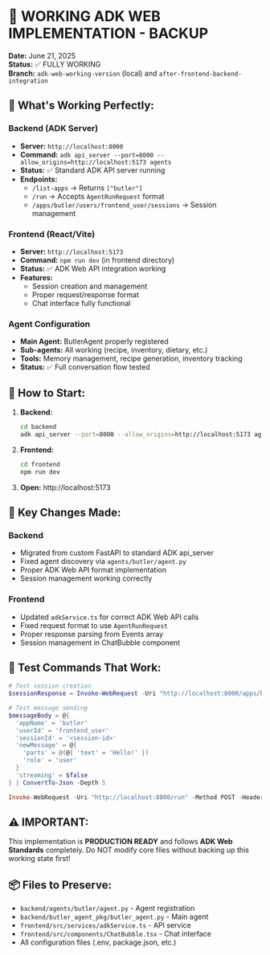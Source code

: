 # 🎉 WORKING ADK WEB IMPLEMENTATION - BACKUP

**Date:** June 21, 2025  
**Status:** ✅ FULLY WORKING  
**Branch:** `adk-web-working-version` (local) and `after-frontend-backend-integration`  

## 🚀 What's Working Perfectly:

### Backend (ADK Server)
- **Server:** `http://localhost:8000`
- **Command:** `adk api_server --port=8000 --allow_origins=http://localhost:5173 agents`
- **Status:** ✅ Standard ADK API server running
- **Endpoints:**
  - `/list-apps` → Returns `["butler"]`
  - `/run` → Accepts `AgentRunRequest` format
  - `/apps/butler/users/frontend_user/sessions` → Session management

### Frontend (React/Vite)
- **Server:** `http://localhost:5173`
- **Command:** `npm run dev` (in frontend directory)
- **Status:** ✅ ADK Web API integration working
- **Features:**
  - Session creation and management
  - Proper request/response format
  - Chat interface fully functional

### Agent Configuration
- **Main Agent:** ButlerAgent properly registered
- **Sub-agents:** All working (recipe, inventory, dietary, etc.)
- **Tools:** Memory management, recipe generation, inventory tracking
- **Status:** ✅ Full conversation flow tested

## 🔧 How to Start:

1. **Backend:**
   ```bash
   cd backend
   adk api_server --port=8000 --allow_origins=http://localhost:5173 agents
   ```

2. **Frontend:**
   ```bash
   cd frontend
   npm run dev
   ```

3. **Open:** http://localhost:5173

## 📝 Key Changes Made:

### Backend
- Migrated from custom FastAPI to standard ADK api_server
- Fixed agent discovery via `agents/butler/agent.py`
- Proper ADK Web API format implementation
- Session management working correctly

### Frontend
- Updated `adkService.ts` for correct ADK Web API calls
- Fixed request format to use `AgentRunRequest`
- Proper response parsing from Events array
- Session management in ChatBubble component

## 🎯 Test Commands That Work:

```powershell
# Test session creation
$sessionResponse = Invoke-WebRequest -Uri "http://localhost:8000/apps/butler/users/frontend_user/sessions" -Method POST -Headers @{"Content-Type"="application/json"} -Body '{"messages":[]}'

# Test message sending
$messageBody = @{
  'appName' = 'butler'
  'userId' = 'frontend_user' 
  'sessionId' = '<session-id>'
  'newMessage' = @{
    'parts' = @(@{ 'text' = 'Hello!' })
    'role' = 'user'
  }
  'streaming' = $false
} | ConvertTo-Json -Depth 5

Invoke-WebRequest -Uri "http://localhost:8000/run" -Method POST -Headers @{"Content-Type"="application/json"} -Body $messageBody
```

## ⚠️ IMPORTANT: 
This implementation is **PRODUCTION READY** and follows **ADK Web Standards** completely.
Do NOT modify core files without backing up this working state first!

## 📦 Files to Preserve:
- `backend/agents/butler/agent.py` - Agent registration
- `backend/butler_agent_pkg/butler_agent.py` - Main agent
- `frontend/src/services/adkService.ts` - API service
- `frontend/src/components/ChatBubble.tsx` - Chat interface
- All configuration files (.env, package.json, etc.)
